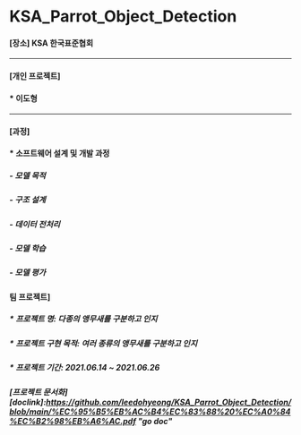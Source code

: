 # KSA_Parrot_Object_Detection


#### [장소] KSA 한국표준협회

***
#### [개인 프로젝트]
####   * 이도형

***
#### [과정]
####  * 소프트웨어 설계 및 개발 과정
#####    - 모델 목적
#####    - 구조 설계
#####    - 데이터 전처리
#####    - 모델 학습
#####    - 모델 평가

#### 팀 프로젝트]
#####  * 프로젝트 명: 다종의 앵무새를 구분하고 인지 
#####  * 프로젝트 구현 목적: 여러 종류의 앵무새를 구분하고 인지
#####  * 프로젝트 기간: 2021.06.14 ~ 2021.06.26

##### [프로젝트 문서화] [doclink]:https://github.com/leedohyeong/KSA_Parrot_Object_Detection/blob/main/%EC%95%B5%EB%AC%B4%EC%83%88%20%EC%A0%84%EC%B2%98%EB%A6%AC.pdf "go doc"


